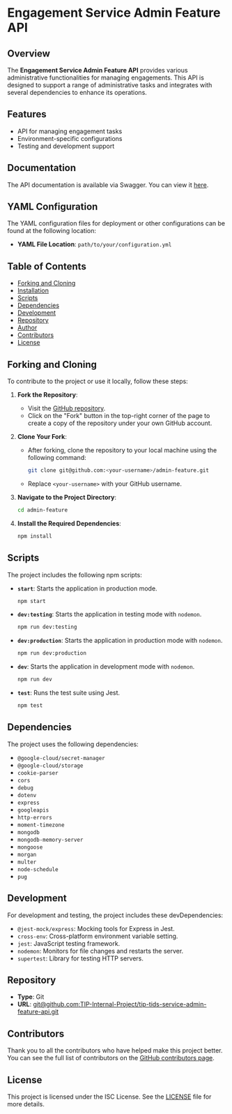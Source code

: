 # Engagement Service Admin Feature API

## Overview

The **Engagement Service Admin Feature API** provides various administrative functionalities for managing engagements. This API is designed to support a range of administrative tasks and integrates with several dependencies to enhance its operations.

## Features

- API for managing engagement tasks
- Environment-specific configurations
- Testing and development support

## Documentation

The API documentation is available via Swagger. You can view it [here](doc/admin-feature.yam).

## YAML Configuration

The YAML configuration files for deployment or other configurations can be found at the following location:

- **YAML File Location**: `path/to/your/configuration.yml`

## Table of Contents

- [Forking and Cloning](#forking-and-cloning)
- [Installation](#installation)
- [Scripts](#scripts)
- [Dependencies](#dependencies)
- [Development](#development)
- [Repository](#repository)
- [Author](#author)
- [Contributors](#contributors)
- [License](#license)

## Forking and Cloning

To contribute to the project or use it locally, follow these steps:

1. **Fork the Repository**:

   - Visit the [GitHub repository](https://github.com/esonpaguia/admin-feature).
   - Click on the "Fork" button in the top-right corner of the page to create a copy of the repository under your own GitHub account.

2. **Clone Your Fork**:

   - After forking, clone the repository to your local machine using the following command:
     ```bash
     git clone git@github.com:<your-username>/admin-feature.git
     ```
   - Replace `<your-username>` with your GitHub username.

3. **Navigate to the Project Directory**:

   ```bash
   cd admin-feature
   ```

4. **Install the Required Dependencies**:
   ```bash
   npm install
   ```

## Scripts

The project includes the following npm scripts:

- **`start`**: Starts the application in production mode.

  ```bash
  npm start
  ```

- **`dev:testing`**: Starts the application in testing mode with `nodemon`.

  ```bash
  npm run dev:testing
  ```

- **`dev:production`**: Starts the application in production mode with `nodemon`.

  ```bash
  npm run dev:production
  ```

- **`dev`**: Starts the application in development mode with `nodemon`.

  ```bash
  npm run dev
  ```

- **`test`**: Runs the test suite using Jest.
  ```bash
  npm test
  ```

## Dependencies

The project uses the following dependencies:

- `@google-cloud/secret-manager`
- `@google-cloud/storage`
- `cookie-parser`
- `cors`
- `debug`
- `dotenv`
- `express`
- `googleapis`
- `http-errors`
- `moment-timezone`
- `mongodb`
- `mongodb-memory-server`
- `mongoose`
- `morgan`
- `multer`
- `node-schedule`
- `pug`

## Development

For development and testing, the project includes these devDependencies:

- `@jest-mock/express`: Mocking tools for Express in Jest.
- `cross-env`: Cross-platform environment variable setting.
- `jest`: JavaScript testing framework.
- `nodemon`: Monitors for file changes and restarts the server.
- `supertest`: Library for testing HTTP servers.

## Repository

- **Type**: Git
- **URL**: [git@github.com:TIP-Internal-Project/tip-tids-service-admin-feature-api.git](git@github.com:TIP-Internal-Project/tip-tids-service-admin-feature-api.git)

## Contributors

Thank you to all the contributors who have helped make this project better. You can see the full list of contributors on the [GitHub contributors page](https://github.com/TIP-Internal-Project/tip-tids-service-admin-feature-api/graphs/contributors).

## License

This project is licensed under the ISC License. See the [LICENSE](LICENSE) file for more details.

